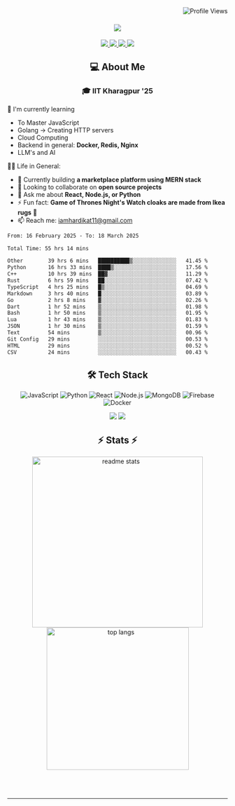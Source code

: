 <img align="right" src="https://komarev.com/ghpvc/?username=hs094&color=blue" alt="Profile Views" />

<h1 align="center">
  <img src="https://readme-typing-svg.herokuapp.com?font=Righteous&size=35&duration=4000&color=2AA889&center=true&vCenter=true&width=500&lines=Hi+There!+👋;I'm+Hardik+Soni+💻;" />
</h1>
<div align="center"> 
  <a href="mailto:iamhardikat11@gmail.com">
    <img src="https://img.shields.io/badge/Gmail-333333?style=for-the-badge&logo=gmail&logoColor=red" />
  </a>
  <a href="https://www.linkedin.com/in/hardik-soni-498271141/" target="_blank">
    <img src="https://img.shields.io/badge/LinkedIn-0077B5?style=for-the-badge&logo=linkedin&logoColor=white" target="_blank" />
  </a>
  <a href="https://hs094-portfolio.netlify.app/" target="_blank">
     <img src="https://img.shields.io/badge/Portfolio-FF5722?style=for-the-badge&logo=todoist&logoColor=white" target="_blank" /> 
  </a>
  <a href="https://www.instagram.com/hardik.s.094/" target="_blank"> 
    <img src="https://img.shields.io/badge/Instagram-E4405F?style=for-the-badge&logo=instagram&logoColor=white)" target="_blank" />
  </a>
</div>

<h2 align="center"> 💻 About Me</h2>
<h3 align="center">🎓 IIT Kharagpur '25</h3>

🌱 I'm currently learning
- To Master JavaScript
- Golang -> Creating HTTP servers
- Cloud Computing
- Backend in general: **Docker, Redis, Nginx**
- LLM's and AI

👍🏻 Life in General:
- 🔭 Currently building **a marketplace platform using MERN stack**
- 👯 Looking to collaborate on **open source projects**
- 💬 Ask me about **React, Node.js, or Python**
- ⚡ Fun fact: **Game of Thrones Night's Watch cloaks are made from Ikea rugs** 🧥
- 📫 Reach me: [iamhardikat11@gmail.com](mailto:iamhardikat11@gmail.com)

<!--START_SECTION:waka-->

```txt
From: 16 February 2025 - To: 18 March 2025

Total Time: 55 hrs 14 mins

Other        39 hrs 6 mins   ██████████▒░░░░░░░░░░░░░░   41.45 %
Python       16 hrs 33 mins  ████▒░░░░░░░░░░░░░░░░░░░░   17.56 %
C++          10 hrs 39 mins  ██▓░░░░░░░░░░░░░░░░░░░░░░   11.29 %
Rust         6 hrs 59 mins   ██░░░░░░░░░░░░░░░░░░░░░░░   07.42 %
TypeScript   4 hrs 25 mins   █▒░░░░░░░░░░░░░░░░░░░░░░░   04.69 %
Markdown     3 hrs 40 mins   █░░░░░░░░░░░░░░░░░░░░░░░░   03.89 %
Go           2 hrs 8 mins    ▓░░░░░░░░░░░░░░░░░░░░░░░░   02.26 %
Dart         1 hr 52 mins    ▒░░░░░░░░░░░░░░░░░░░░░░░░   01.98 %
Bash         1 hr 50 mins    ▒░░░░░░░░░░░░░░░░░░░░░░░░   01.95 %
Lua          1 hr 43 mins    ▒░░░░░░░░░░░░░░░░░░░░░░░░   01.83 %
JSON         1 hr 30 mins    ▒░░░░░░░░░░░░░░░░░░░░░░░░   01.59 %
Text         54 mins         ▒░░░░░░░░░░░░░░░░░░░░░░░░   00.96 %
Git Config   29 mins         ░░░░░░░░░░░░░░░░░░░░░░░░░   00.53 %
HTML         29 mins         ░░░░░░░░░░░░░░░░░░░░░░░░░   00.52 %
CSV          24 mins         ░░░░░░░░░░░░░░░░░░░░░░░░░   00.43 %
```

<!--END_SECTION:waka-->

<h2 align="center">🛠 Tech Stack</h2> 

<div align="center">
  
  ![JavaScript](https://img.shields.io/badge/-JavaScript-F7DF1E?style=flat-square&logo=javascript&logoColor=black)
  ![Python](https://img.shields.io/badge/-Python-3776AB?style=flat-square&logo=python&logoColor=white)
  ![React](https://img.shields.io/badge/-React-61DAFB?style=flat-square&logo=react&logoColor=black)
  ![Node.js](https://img.shields.io/badge/-Node.js-339933?style=flat-square&logo=node.js&logoColor=white)
  ![MongoDB](https://img.shields.io/badge/-MongoDB-47A248?style=flat-square&logo=mongodb&logoColor=white)
  ![Firebase](https://img.shields.io/badge/-Firebase-FFCA28?style=flat-square&logo=firebase&logoColor=black)
  ![Docker](https://img.shields.io/badge/-Docker-2496ED?style=flat-square&logo=docker&logoColor=white)
  
  <img src="https://skillicons.dev/icons?i=react,bootstrap,mui,html,css,vscode,github,figma,tailwind,git,r" />
  <img src="https://skillicons.dev/icons?i=nodejs,python,javascript,typescript,express,firebase,mongodb,c,java,nextjs,mysql,flask" /><br>
</div>

<h2 align="center">⚡ Stats ⚡</h2>

<div align="center">
  <img width=390 src="https://github-readme-stats-salesp07.vercel.app/api?username=hs094&count_private=true&show_icons=true&theme=react&rank_icon=github&border_radius=10" alt="readme stats" />
  <br/>
  <img width=325 align="center" src="https://github-readme-stats-salesp07.vercel.app/api/top-langs/?username=hs094&hide=HTML&langs_count=8&layout=compact&theme=react&border_radius=10&size_weight=0.5&count_weight=0.5&exclude_repo=github-readme-stats" alt="top langs" />
</div>
<br>
<br/><br/>
<hr/>
<br/>
